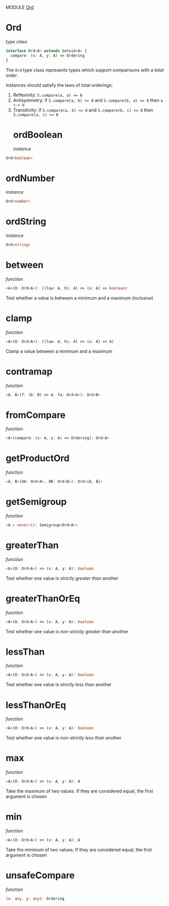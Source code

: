MODULE [Ord](https://github.com/gcanti/fp-ts/blob/master/src/Ord.ts)

# Ord

_type class_

```ts
interface Ord<A> extends Setoid<A> {
  compare: (x: A, y: A) => Ordering
}
```

The `Ord` type class represents types which support comparisons with a _total order_.

Instances should satisfy the laws of total orderings:

1. Reflexivity: `S.compare(a, a) <= 0`
2. Antisymmetry: if `S.compare(a, b) <= 0` and `S.compare(b, a) <= 0` then `a <-> b`
3. Transitivity: if `S.compare(a, b) <= 0` and `S.compare(b, c) <= 0` then `S.compare(a, c) <= 0`
   # ordBoolean
   _instance_

```ts
Ord<boolean>
```

# ordNumber

_instance_

```ts
Ord<number>
```

# ordString

_instance_

```ts
Ord<string>
```

# between

_function_

```ts
<A>(O: Ord<A>): ((low: A, hi: A) => (x: A) => boolean)
```

Test whether a value is between a minimum and a maximum (inclusive)

# clamp

_function_

```ts
<A>(O: Ord<A>): ((low: A, hi: A) => (x: A) => A)
```

Clamp a value between a minimum and a maximum

# contramap

_function_

```ts
<A, B>(f: (b: B) => A, fa: Ord<A>): Ord<B>
```

# fromCompare

_function_

```ts
<A>(compare: (x: A, y: A) => Ordering): Ord<A>
```

# getProductOrd

_function_

```ts
<A, B>(OA: Ord<A>, OB: Ord<B>): Ord<[A, B]>
```

# getSemigroup

_function_

```ts
<A = never>(): Semigroup<Ord<A>>
```

# greaterThan

_function_

```ts
<A>(O: Ord<A>) => (x: A, y: A): boolean
```

Test whether one value is _strictly greater than_ another

# greaterThanOrEq

_function_

```ts
<A>(O: Ord<A>) => (x: A, y: A): boolean
```

Test whether one value is _non-strictly greater than_ another

# lessThan

_function_

```ts
<A>(O: Ord<A>) => (x: A, y: A): boolean
```

Test whether one value is _strictly less than_ another

# lessThanOrEq

_function_

```ts
<A>(O: Ord<A>) => (x: A, y: A): boolean
```

Test whether one value is _non-strictly less than_ another

# max

_function_

```ts
<A>(O: Ord<A>) => (x: A, y: A): A
```

Take the maximum of two values. If they are considered equal, the first argument is chosen

# min

_function_

```ts
<A>(O: Ord<A>) => (x: A, y: A): A
```

Take the minimum of two values. If they are considered equal, the first argument is chosen

# unsafeCompare

_function_

```ts
(x: any, y: any): Ordering
```
